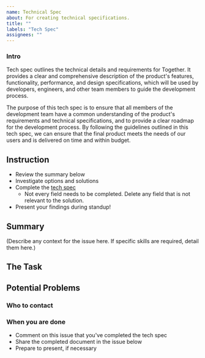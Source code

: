 ```yaml
---
name: Technical Spec
about: For creating technical specifications. 
title: ""
labels: "Tech Spec"
assignees: ""
---
```


### Intro

Tech spec outlines the technical details and requirements for Together. It provides a clear and comprehensive description of the product's features, functionality, performance, and design specifications, which will be used by developers, engineers, and other team members to guide the development process.

The purpose of this tech spec is to ensure that all members of the development team have a common understanding of the product's requirements and technical specifications, and to provide a clear roadmap for the development process. By following the guidelines outlined in this tech spec, we can ensure that the final product meets the needs of our users and is delivered on time and within budget.

## Instruction

- Review the summary below
- Investigate options and solutions
- Complete the [tech spec](https://docs.google.com/document/d/1RxOUQpSJfEfleCmV3HizXFXAplerbAMsfalnPMxgUrA/edit?usp=sharing)
   - Not every field needs to be completed. Delete any field that is not relevant to the solution. 
- Present your findings during standup!

## Summary

(Describe any context for the issue here. If specific skills are required, detail them here.)

## The Task

## Potential Problems

### Who to contact

### When you are done

- Comment on this issue that you've completed the tech spec
- Share the completed document in the issue below
- Prepare to present, if necessary


